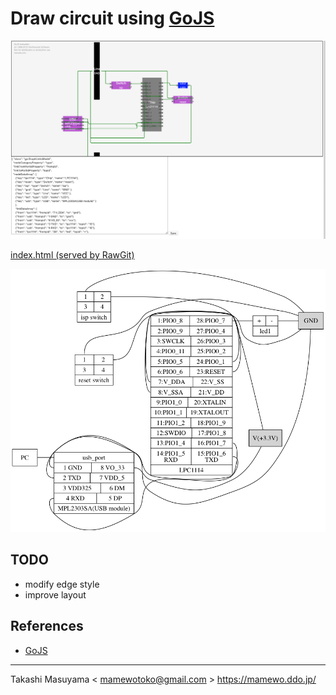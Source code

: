 Draw circuit using [GoJS](https://gojs.net/latest/samples/logicCircuit.html)
==============================================================================

![circuit sample ui](circuit_gojs.png)

[index.html (served by RawGit)](https://rawcdn.githack.com/mamewotoko/lpc1114_app/ede95e06dcd14b3a2224dee9205ecaf00d1dd9ce/01_blink/image/gojs/index.html)

![dot diagram](dot_circuit.png)

TODO
----
- modify edge style
- improve layout

References
----------
* [GoJS](https://gojs.net/latest/samples/logicCircuit.html)

----
Takashi Masuyama < mamewotoko@gmail.com >
https://mamewo.ddo.jp/
